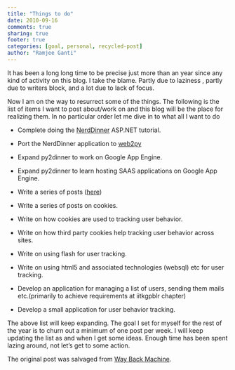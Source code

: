 ```yaml
---
title: "Things to do"
date: 2010-09-16
comments: true
sharing: true
footer: true
categories: [goal, personal, recycled-post]
author: "Ramjee Ganti"
---
```

It has been a long long time to be precise just more than an year since any kind of activity on this blog. I take the blame. Partly due to laziness , partly due to writers block, and a lot due to lack of focus.

Now I am on the way to resurrect some of the things. The following is the list of items I want to post about/work on and this blog will be the place for realizing them. In no particular order let me dive in to what all I want to do

* Complete doing the [NerdDinner](http://nerddinnerbook.s3.amazonaws.com/Intro.htm) ASP.NET tutorial.

* Port the NerdDinner application to [web2py](www.web2py.com)

* Expand py2dinner to work on Google App Engine.

* Expand py2dinner to learn hosting SAAS applications on Google App Engine.

* Write a series of posts ([here](http://nerddinnerbook.s3.amazonaws.com/Intro.htmv))

* Write a series of posts on cookies.

* Write on how cookies are used to tracking user behavior.

* Write on how third party cookies help tracking user behavior across sites.

* Write on using flash for user tracking.

* Write on using html5 and associated technologies (websql) etc for user tracking.

* Develop an application for managing a list of users, sending them mails etc.(primarily to achieve requirements at iitkgpblr chapter)

* Develop a small application for user behavior tracking.

The above list will keep expanding. The goal I set for myself for the rest of the year is to churn out a minimum of one post per week. I will keep updating the list as and when I get some ideas. Enough time has been spent lazing around, not let’s get to some action.

The original post was salvaged from [Way Back Machine](http://web.archive.org/web/20111117032338/http://ramjeeganti.com/).

